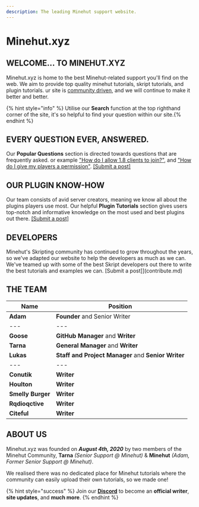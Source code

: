 ```yaml
---
description: The leading Minehut support website.
---
```


# Minehut.xyz

## WELCOME... TO MINEHUT.XYZ

Minehut.xyz is home to the best Minehut-related support you'll find on the web. We aim to provide top quality minehut tutorials, skript tutorials, and plugin tutorials. ur site is [community driven](contribute.md), and we will continue to make it better and better.

{% hint style="info" %} Utilise our **Search** function at the top righthand corner of the site, it's so helpful to find your question within our site.{% endhint %}

## EVERY QUESTION EVER, ANSWERED.

Our **Popular Questions** section is directed towards questions that are frequently asked. or example ["How do I allow 1.8 clients to join?"](faq/server-version.md), and ["How do I give my players a permission"](faq/permissions.md). [\[Submit a post\]](contribute.md)

## OUR PLUGIN KNOW-HOW

Our team consists of avid server creators, meaning we know all about the plugins players use most. Our helpful **Plugin Tutorials** section gives users top-notch and informative knowledge on the most used and best plugins out there. [\[Submit a post\]](contribute.md)

## DEVELOPERS

Minehut's Skripting community has continued to grow throughout the years, so we've adapted our website to help the developers as much as we can. We've teamed up with some of the best Skript developers out there to write the best tutorials and examples we can. \[Submit a post\]](contribute.md)

## THE TEAM

Name | Position
---|---
**Adam** | **Founder** and Senior Writer
--- | ---
**Goose** | **GitHub Manager** and **Writer**
**Tarna** | **General Manager** and **Writer**
**Lukas** | **Staff and Project Manager** and **Senior Writer**
--- | ---
**Conutik** | **Writer** 
**Houlton** | **Writer**
**Smelly Burger** | **Writer**
**Rqdioqctive** | **Writer**
**Citeful** | **Writer**

## ABOUT US

Minehut.xyz was founded on **_August 4th, 2020_** by two members of the Minehut Community, **Tarna** _\(Senior Support @ Minehut\)_ & **Minehut** _\(Adam, Former Senior Support @ Minehut\)_.

We realised there was no dedicated place for Minehut tutorials where the community can easily upload their own tutorials, so we made one!
 
{% hint style="success" %}
Join our **[Discord](https://discord.gg/TYhH5bK)** to become an **official writer**, **site updates**, and **much more**.
{% endhint %}
